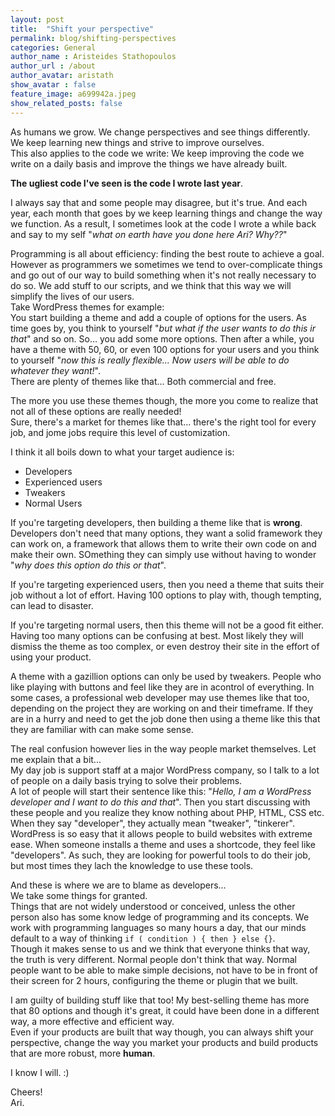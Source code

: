```yaml
---
layout: post
title:  "Shift your perspective"
permalink: blog/shifting-perspectives
categories: General
author_name : Aristeides Stathopoulos
author_url : /about
author_avatar: aristath
show_avatar : false
feature_image: a699942a.jpeg
show_related_posts: false
---
```


As humans we grow. We change perspectives and see things differently.  
We keep learning new things and strive to improve ourselves.  
This also applies to the code we write: We keep improving the code we write on a daily basis and improve the things we have already built.

**The ugliest code I've seen is the code I wrote last year**.

I always say that and some people may disagree, but it's true. And each year, each month that goes by we keep learning things and change the way we function. As a result, I sometimes look at the code I wrote a while back and say to my self "*what on earth have you done here Ari? Why??*"  

Programming is all about efficiency: finding the best route to achieve a goal. However as programmers we sometimes we tend to over-complicate things and go out of our way to build something when it's not really necessary to do so. We add stuff to our scripts, and we think that this way we will simplify the lives of our users.  
Take WordPress themes for example:  
You start building a theme and add a couple of options for the users. As time goes by, you think to yourself "*but what if the user wants to do this ir that*" and so on. So... you add some more options. Then after a while, you have a theme with 50, 60, or even 100 options for your users and you think to yourself "*now this is really flexible... Now users will be able to do whatever they want!*".  
There are plenty of themes like that... Both commercial and free.  

The more you use these themes though, the more you come to realize that not all of these options are really needed!  
Sure, there's a market for themes like that... there's the right tool for every job, and jome jobs require this level of customization.

I think it all boils down to what your target audience is:

* Developers
* Experienced users
* Tweakers
* Normal Users

If you're targeting developers, then building a theme like that is **wrong**. Developers don't need that many options, they want a solid framework they can work on, a framework that allows them to write their own code on and make their own. SOmething they can simply use without having to wonder "*why does this option do this or that*".

If you're targeting experienced users, then you need a theme that suits their job without a lot of effort. Having 100 options to play with, though tempting, can lead to disaster.

If you're targeting normal users, then this theme will not be a good fit either. Having too many options can be confusing at best. Most likely they will dismiss the theme as too complex, or even destroy their site in the effort of using your product.

A theme with a gazillion options can only be used by tweakers. People who like playing with buttons and feel like they are in acontrol of everything. In some cases, a professional web developer may use themes like that too, depending on the project they are working on and their timeframe. If they are in a hurry and need to get the job done then using a theme like this that they are familiar with can make some sense.

The real confusion however lies in the way people market themselves. Let me explain that a bit...  
My day job is support staff at a major WordPress company, so I talk to a lot of people on a daily basis trying to solve their problems.  
A lot of people will start their sentence like this: "*Hello, I am a WordPress developer and I want to do this and that*". Then you start discussing with these people and you realize they know nothing about PHP, HTML, CSS etc. When they say "developer", they actually mean "tweaker", "tinkerer".  
WordPress is so easy that it allows people to build websites with extreme ease. When someone installs a theme and uses a shortcode, they feel like "developers". As such, they are looking for powerful tools to do their job, but most times they lach the knowledge to use these tools.

And these is where we are to blame as developers...  
We take some things for granted.  
Things that are not widely understood or conceived, unless the other person also has some know ledge of programming and its concepts. We work with programming languages so many hours a day, that our minds default to a way of thinking `if ( condition ) { then } else {}`.  
Though it makes sense to us and we think that everyone thinks that way, the truth is very different. Normal people don't think that way. Normal people want to be able to make simple decisions, not have to be in front of their screen for 2 hours, configuring the theme or plugin that we built.

I am guilty of building stuff like that too! My best-selling theme has more that 80 options and though it's great, it could have been done in a different way, a more effective and efficient way.  
Even if your products are built that way though, you can always shift your perspective, change the way you market your products and build products that are more robust, more **human**.

I know I will. :)

Cheers!  
Ari.
